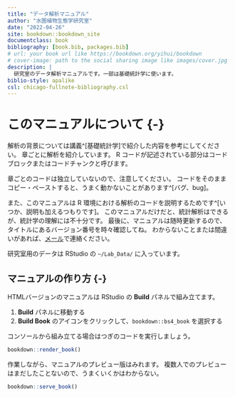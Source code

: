```yaml
--- 
title: "データ解析マニュアル"
author: "水圏植物生態学研究室"
date: "2022-04-26"
site: bookdown::bookdown_site
documentclass: book
bibliography: [book.bib, packages.bib]
# url: your book url like https://bookdown.org/yihui/bookdown
# cover-image: path to the social sharing image like images/cover.jpg
description: |
  研究室のデータ解析マニュアルです。一部は基礎統計学に使います。
biblio-style: apalike
csl: chicago-fullnote-bibliography.csl
---
```


# このマニュアルについて {-}


解析の背景については講義^[基礎統計学]で紹介した内容を参考にしてください。
章ごとに解析を紹介しています。
R コードが記述されている部分はコードブロックまたはコードチャンクと呼びます。

章ごとのコードは独立していないので、注意してください。
コードをそのままコピー・ペーストすると、うまく動かないことがあります^[バグ、bug]。

また、このマニュアルは R 環境における解析のコードを説明するためです^[いつか、説明も加えるつもりです]。
このマニュアルだけだと、統計解析はできるが、統計学の理解には不十分です。
最後に、マニュアルは随時更新するので、タイトルにあるバージョン番号を時々確認してね。
わからないことまたは間違いがあれば、[メール](greg@nagasaki-u.ac.jp)で連絡ください。 

研究室用のデータは RStudio の `~/Lab_Data/` に入っています。

## マニュアルの作り方 {-}

HTMLバージョンのマニュアルは RStudio の **Build** パネルで組み立てます。

1. **Build** パネルに移動する
2. **Build Book** のアイコンをクリックして、`bookdown::bs4_book` を選択する

コンソールから組み立てる場合はつぎのコードを実行しましょう。


```r
bookdown::render_book()

```

作業しながら、マニュアルのプレビュー版はみれます。
複数人でのプレビューはまだしたことないので、うまくいくかはわからない。


```r
bookdown::serve_book()
```

